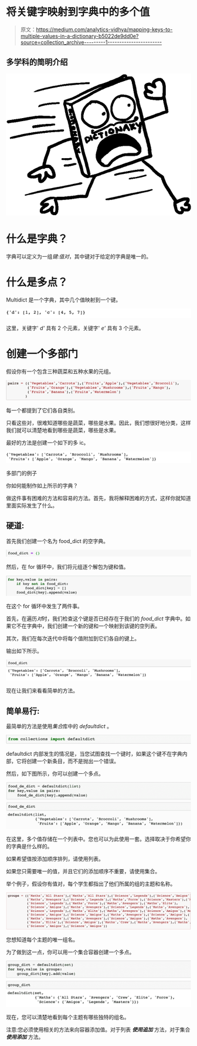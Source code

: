 # 将关键字映射到字典中的多个值

> 原文：<https://medium.com/analytics-vidhya/mapping-keys-to-multiple-values-in-a-dictionary-b5022de9dd0e?source=collection_archive---------1----------------------->

## 多学科的简明介绍

![](img/7d794a54c9f76883162e9e32fce0a821.png)

# 什么是字典？

字典可以定义为一组*键:值对*，其中键对于给定的字典是唯一的。

# 什么是多点？

Multidict 是一个字典，其中几个值映射到一个键。

![](img/ae0580a4f459b29d3be5857e746e9783.png)

这里，关键字' *d'* 具有 2 个元素，关键字' *e'* 具有 3 个元素。

# 创建一个多部门

假设你有一个包含三种蔬菜和五种水果的元组。

![](img/25531aee22aad23b62d2982d2f19fdcc.png)

每一个都提到了它们各自类别。

只看这些对，很难知道哪些是蔬菜，哪些是水果。因此，我们想很好地分类，这样我们就可以清楚地看到哪些是蔬菜，哪些是水果。

最好的方法是创建一个如下的多 ic。

![](img/80ba6ab49a503e1c4078de6b28420bd7.png)

多部门的例子

你如何能制作如上所示的字典？

做这件事有困难的方法和容易的方法。首先，我将解释困难的方式，这样你就知道里面实际发生了什么。

## **硬道:**

首先我们创建一个名为 food_dict 的空字典。

![](img/e5c3100073357f2fcdca1aeaa7a86760.png)

然后，在 for 循环中，我们将元组逐个解包为键和值。

![](img/ffce85bcbe4810dc079ff677e87a21c4.png)

在这个 for 循环中发生了两件事。

首先，在遍历*对*时，我们检查这个键是否已经存在于我们的 *food_dict* 字典中。如果它不在字典中，我们创建一个新的键和一个映射到该键的空列表。

其次，我们在每次迭代中将每个值附加到它们各自的键上。

输出如下所示。

![](img/136f322f532c2f420d55187d176006f0.png)

现在让我们来看看简单的方法。

## **简单易行:**

最简单的方法是使用*集合*库中的 *defaultdict* 。

![](img/b59676e5548b9c515a3c2abebf544cc0.png)

defaultdict 内部发生的情况是，当您试图查找一个键时，如果这个键不在字典内部，它将创建一个新条目，而不是抛出一个错误。

然后，如下图所示，你可以创建一个多点。

![](img/fb650cf62a98c38c2fec3c4a1fc00cf0.png)

在这里，多个值存储在一个列表中。您也可以为此使用一套。选择取决于你希望你的字典是什么样的。

如果希望值按添加顺序排列，请使用列表。

如果您只需要唯一的值，并且它们的添加顺序不重要，请使用集合。

举个例子，假设你有值对，每个学生都指出了他们所属的组的主题和名称。

![](img/efcff499352bf4a9ca7fbb64b72813a4.png)

您想知道每个主题的唯一组名。

为了做到这一点，你可以用一个集合容器创建一个多点。

![](img/dfdf9f37800af2ee2955a8c92767a5d7.png)

现在，您可以清楚地看到每个主题有哪些独特的组名。

注意:您必须使用相关的方法来向容器添加值。对于列表 ***使用追加*** 方法，对于集合 ***使用添加*** 方法。